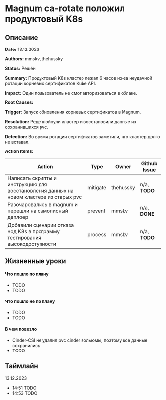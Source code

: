 # Magnum ca-rotate положил продуктовый K8s

## Описание

**Date:** 13.12.2023

**Authors:** mmskv, thehussky

**Status:** Решён

**Summary:** Продуктовый K8s кластер лежал 6 часов из-за неудачной ротации корневых сертификатов Kube API.

**Impact:** Один пользователь не смог авторизоваться в облаке.

**Root Causes:**

**Trigger:** Запуск обновления корневых сертификатов в Magnum.

**Resolution:** Редеплойнули кластер и восстановили данные из сохранившихся pvc.

**Detection:** Во время ротации сертификатов заметили, что кластер долго не вставал.

**Action Items:**

| **Action**                                                                              | **Type** | **Owner** | **Github Issue** |
| --------------------------------------------------------------------------------------- | -------- | --------- | ---------------- |
| Написать скрипты и инструкцию для восстановления данных на новом кластере из старых pvc | mitigate | thehussky | n/a, **TODO**    |
| Разочаровались в magnum и перешли на самописный деплоер                                 | prevent  | mmskv     | n/a, **DONE**    |
| Добавили сценарии отказа нод K8s в программу тестирования высокодоступности             | process  | mmskv     | n/a, **TODO**    |

## Жизненные уроки

#### Что пошло по плану

- TODO
- TODO

#### Что пошло не по плану

- TODO
- TODO

#### В чем повезло

- Cinder-CSI не удалил pvc cinder вольюмы, поэтому все данные сохранились
- TODO

## Таймлайн

13.12.2023

- 14:51 TODO
- 14:53 TODO
